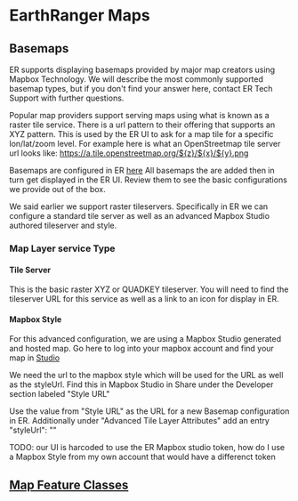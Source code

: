 EarthRanger Maps
=======================================================

## Basemaps
ER supports displaying basemaps provided by major map creators using Mapbox Technology. We will describe the most commonly supported basemap types, but if you don't find your answer here, contact ER Tech Support with further questions.

Popular map providers support serving maps using what is known as a raster tile service. There is a url pattern to their offering that supports an XYZ pattern. This is used by the ER UI to ask for a map tile for a specific lon/lat/zoom level.
For example here is what an OpenStreetmap tile server url looks like: https://a.tile.openstreetmap.org/${z}/${x}/${y}.png

Basemaps are configured in ER [here](/admin/mapping/tilelayer/)
All basemaps the are added then in turn get displayed in the ER UI. Review them to see the basic configurations we provide out of the box.

We said earlier we support raster tileservers. Specifically in ER we can configure a standard tile server as well as an advanced Mapbox Studio authored tileserver and style.

### Map Layer service Type
#### Tile Server
This is the basic raster XYZ or QUADKEY tileserver. You will need to find the tileserver URL for this service as well as a link to an icon for display in ER.
#### Mapbox Style
For this advanced configuration, we are using a Mapbox Studio generated and hosted map. Go here to log into your mapbox account and find your map in [Studio](https://studio.mapbox.com/)

We need the url to the mapbox style which will be used for the URL as well as the styleUrl. Find this in Mapbox Studio in Share under the Developer section labeled "Style URL"

Use the value from "Style URL" as the URL for a new Basemap configuration in ER. Additionally under "Advanced Tile Layer Attributes" add an entry "styleUrl": "<insert value here>"

TODO: our UI is harcoded to use the ER Mapbox studio token, how do I use a Mapbox Style from my own account that would have a differenct token

## [Map Feature Classes](map_feature_styles.md)
